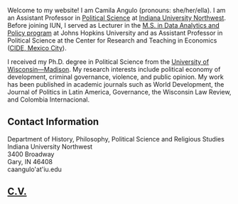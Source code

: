 

Welcome to my website! I am Camila Angulo (pronouns: she/her/ella). I am an Assistant Professor in [Political Science](https://northwest.iu.edu/hist-phil-rel-pols/index.html) at [Indiana University Northwest](https://northwest.iu.edu/index.html). Before joining IUN, I served as Lecturer in the [M.S. in Data Analytics and Policy program](https://advanced.jhu.edu/academics/graduate/ms-data-analytics-policy/) at Johns Hopkins University and as Assistant Professor in Political Science at the Center for Research and Teaching in Economics ([CIDE, Mexico City](https://www.cide.edu/)). 

I received my Ph.D. degree in Political Science from the [University of Wisconsin—Madison](https://polisci.wisc.edu/). My research interests include political economy of development, criminal governance, violence, and public opinion. My work has been published in academic journals such as World Development, the Journal of Politics in Latin America, Governance, the Wisconsin Law Review, and Colombia Internacional. 


## Contact Information

Department of History, Philosophy, Political Science and Religious Studies  
Indiana University Northwest  
3400 Broadway  
Gary, IN 46408  
caangulo'at'iu.edu  


## [C.V.](https://drive.google.com/file/d/1WV-RA1jVBJ4GFzD4ZOUN7diJs6oPPOKQ/view?usp=drive_link)
